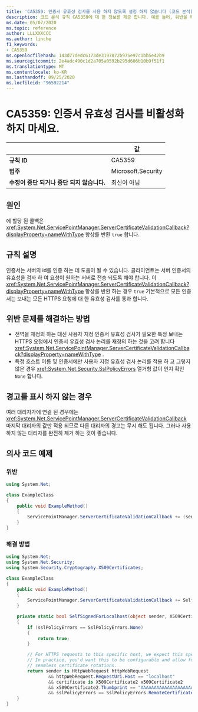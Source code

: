 ```yaml
---
title: 'CA5359: 인증서 유효성 검사를 사용 하지 않도록 설정 하지 않습니다 (코드 분석).'
description: 코드 분석 규칙 CA5359에 대 한 정보를 제공 합니다. 예를 들어, 위반을 해결 하는 방법, 위반 하는 경우를 포함 합니다.
ms.date: 05/07/2020
ms.topic: reference
author: LLLXXXCCC
ms.author: linche
f1_keywords:
- CA5359
ms.openlocfilehash: 143d77dedc6173de3197872b975e97c1bb5e42b9
ms.sourcegitcommit: 2e4adc490c1d2a705a0592b295d606b10b9f51f1
ms.translationtype: MT
ms.contentlocale: ko-KR
ms.lasthandoff: 09/25/2020
ms.locfileid: "96592214"
---
```

# <a name="ca5359-do-not-disable-certificate-validation"></a>CA5359: 인증서 유효성 검사를 비활성화하지 마세요.

| | 값 |
|-|-|
| **규칙 ID** |CA5359|
| **범주** |Microsoft.Security|
| **수정이 중단 되거나 중단 되지 않습니다.** |최신이 아님|

## <a name="cause"></a>원인

에 할당 된 콜백은 <xref:System.Net.ServicePointManager.ServerCertificateValidationCallback?displayProperty=nameWithType> 항상를 반환 `true` 합니다.

## <a name="rule-description"></a>규칙 설명

인증서는 서버의 id를 인증 하는 데 도움이 될 수 있습니다. 클라이언트는 서버 인증서의 유효성을 검사 하 여 요청이 원하는 서버로 전송 되도록 해야 합니다. 이 <xref:System.Net.ServicePointManager.ServerCertificateValidationCallback?displayProperty=nameWithType> 항상를 반환 하는 경우 `true` 기본적으로 모든 인증서는 보내는 모든 HTTPS 요청에 대 한 유효성 검사를 통과 합니다.

## <a name="how-to-fix-violations"></a>위반 문제를 해결하는 방법

- 전역을 재정의 하는 대신 사용자 지정 인증서 유효성 검사가 필요한 특정 보내는 HTTPS 요청에서 인증서 유효성 검사 논리를 재정의 하는 것을 고려 합니다 <xref:System.Net.ServicePointManager.ServerCertificateValidationCallback?displayProperty=nameWithType> .
- 특정 호스트 이름 및 인증서에만 사용자 지정 유효성 검사 논리를 적용 하 고 그렇지 않은 경우 <xref:System.Net.Security.SslPolicyErrors> 열거형 값이 인지 확인 `None` 합니다.

## <a name="when-to-suppress-warnings"></a>경고를 표시 하지 않는 경우

여러 대리자가에 연결 된 경우에는 <xref:System.Net.ServicePointManager.ServerCertificateValidationCallback> 마지막 대리자의 값만 적용 되므로 다른 대리자의 경고는 무시 해도 됩니다. 그러나 사용 하지 않는 대리자를 완전히 제거 하는 것이 좋습니다.

## <a name="pseudo-code-examples"></a>의사 코드 예제

### <a name="violation"></a>위반

```csharp
using System.Net;

class ExampleClass
{
    public void ExampleMethod()
    {
        ServicePointManager.ServerCertificateValidationCallback += (sender, cert, chain, error) => { return true; };
    }
}
```

### <a name="solution"></a>해결 방법

```csharp
using System.Net;
using System.Net.Security;
using System.Security.Cryptography.X509Certificates;

class ExampleClass
{
    public void ExampleMethod()
    {
        ServicePointManager.ServerCertificateValidationCallback += SelfSignedForLocalhost;
    }

    private static bool SelfSignedForLocalhost(object sender, X509Certificate certificate, X509Chain chain, SslPolicyErrors sslPolicyErrors)
    {
        if (sslPolicyErrors == SslPolicyErrors.None)
        {
            return true;
        }

        // For HTTPS requests to this specific host, we expect this specific certificate.
        // In practice, you'd want this to be configurable and allow for multiple certificates per host, to enable
        // seamless certificate rotations.
        return sender is HttpWebRequest httpWebRequest
                && httpWebRequest.RequestUri.Host == "localhost"
                && certificate is X509Certificate2 x509Certificate2
                && x509Certificate2.Thumbprint == "AAAAAAAAAAAAAAAAAAAAAAAAAAAAAAAAAAAAAAAA"
                && sslPolicyErrors == SslPolicyErrors.RemoteCertificateChainErrors;
    }
}
```
